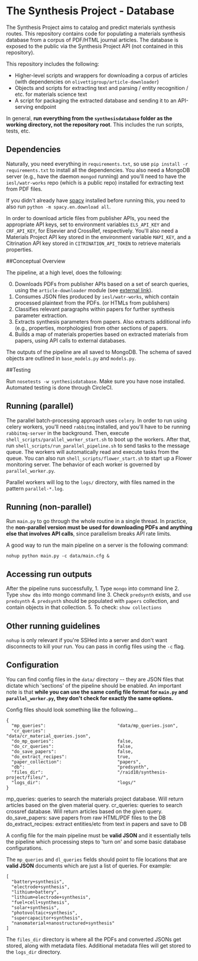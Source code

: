 # The Synthesis Project - Database

The Synthesis Project aims to catalog and predict materials synthesis routes. This repository contains code for populating a materials synthesis database from a corpus of PDF/HTML journal articles. The database is exposed to the public via the Synthesis Project API (not contained in this repository).

This repository includes the following:

+ Higher-level scripts and wrappers for downloading a corpus of articles (with dependencies on `olivettigroup/article-downloader`)
+ Objects and scripts for extracting text and parsing / entity recognition / etc. for materials science text
+ A script for packaging the extracted database and sending it to an API-serving endpoint

In general, **run everything from the `synthesisdatabase` folder as the working directory, not the repository root**. This includes the run scripts, tests, etc.

## Dependencies
Naturally, you need everything in `requirements.txt`, so use `pip install -r requirements.txt` to install all the dependencies. You also need a MongoDB server (e.g., have the daemon `mongod` running) and you'll need to have the `iesl/watr-works` repo (which is a public repo) installed for extracting text from PDF files.

If you didn't already have [spacy](https://spacy.io/docs) installed before running this, you need to also run `python -m spacy.en.download all`.

In order to download article files from publisher APIs, you need the appropriate API keys, set to environment variables `ELS_API_KEY` and `CRF_API_KEY`, for Elsevier and CrossRef, respectively. You'll also need a Materials Project API key stored in the environment variable `MAPI_KEY`, and a Citrination API key stored in `CITRINATION_API_TOKEN` to retrieve materials properties.

##Conceptual Overview

The pipeline, at a high level, does the following:

0. Downloads PDFs from publisher APIs based on a set of search queries, using the `article-downloader` module (see [external link](https://www.github.com/olivettigroup/article-downloader)).
0. Consumes JSON files produced by `iesl/watr-works`, which contain processed plaintext from the PDFs. (or HTMLs from publishers)
0. Classifies relevant paragraphs within papers for further synthesis parameter extraction.
0. Extracts synthesis parameters from papers. Also extracts additional info (e.g., properties, morphologies) from other sections of papers.
0. Builds a map of materials properties based on extracted materials from papers, using API calls to external databases.

The outputs of the pipeline are all saved to MongoDB. The schema of saved objects are outlined in `base_models.py` and `models.py`.

##Testing

Run `nosetests -w synthesisdatabase`. Make sure you have nose installed. Automated testing is done through CircleCI.

## Running (parallel)

The parallel batch-processing approach uses `celery`. In order to run using celery workers, you'll need `rabbitmq` installed, and you'll have to be running `rabbitmq-server` in the background. Then, execute `shell_scripts/parallel_worker_start.sh` to boot up the workers. After that, run `shell_scripts/run_parallel_pipeline.sh` to send tasks to the message queue. The workers will automatically read and execute tasks from the queue. You can also run `shell_scripts/flower_start.sh` to start up a Flower monitoring server. The behavior of each worker is governed by `parallel_worker.py`.

Parallel workers will log to the `logs/` directory, with files named in the pattern `parallel-*.log`.

## Running (non-parallel)

Run `main.py` to go through the whole routine in a single thread. In practice, the **non-parallel version must be used for downloading PDFs and anything else that involves API calls**, since parallelism breaks API rate limits.

A good way to run the main pipeline on a server is the following command:

    nohup python main.py -c data/main.cfg &

## Accessing run outputs

After the pipeline runs successfully,
    1. Type `mongo` into command line
    2. Type `show dbs` into mongo command line
    3. Check `predsynth` exists, and `use predsynth`
    4. `predsynth` should be populated with `papers` collection, and contain objects in that collection.
    5. To check: `show collections`

## Other running guidelines

`nohup` is only relevant if you're SSHed into a server and don't want disconnects to kill your run. You can pass in config files using the `-c` flag.

## Configuration

You can find config files in the `data/` directory -- they are JSON files that dictate which 'sections' of the pipeline should be enabled. An important note is that **while you can use the same config file format for `main.py` and `parallel_worker.py`, they don't check for exactly the same options.**

Config files should look something like the following...

    {
      "mp_queries":                           "data/mp_queries.json",
      "cr_queries":                           "data/cr_material_queries.json",
      "do_mp_queries":                        false,
      "do_cr_queries":                        false,
      "do_save_papers":                       false,
      "do_extract_recipes":                   true,
      "paper_collection":                     "papers",
      "db":                                   "predsynth",
      "files_dir":                            "/raid10/synthesis-project/files/",
      "logs_dir":                             "logs/"
    }


mp_queries: queries to search the materials project database. Will return articles based on the given material query.
cr_queries: queries to search crossref database. Will return articles based on the given query.
do_save_papers: save papers from raw HTML/PDF files to the DB
do_extract_recipes: extract entities/etc from text in papers and save to DB

A config file for the main pipeline must be __valid JSON__ and it essentially tells the pipeline which processing steps to 'turn on' and some basic database configurations.

The `mp_queries` and `dl_queries` fields should point to file locations that are __valid JSON__ documents which are just a list of queries. For example:

    [
      "battery+synthesis",
      "electrode+synthesis",
      "lithium+battery",
      "lithium+electrode+synthesis",
      "fuel+cell+synthesis",
      "solar+synthesis",
      "photovoltaic+synthesis",
      "supercapacitor+synthesis",
      "nanomaterial+nanostructured+synthesis"
    ]

The `files_dir` directory is where all the PDFs and converted JSONs get stored, along with metadata files. Additional metadata files will get stored to the `logs_dir` directory.
